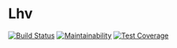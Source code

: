 # Lhv

[![Build Status](https://travis-ci.org/internetee/lhv.svg?branch=master)](https://travis-ci.org/internetee/lhv)
[![Maintainability](https://api.codeclimate.com/v1/badges/2a498daa0d5988d9666d/maintainability)](https://codeclimate.com/github/internetee/lhv/maintainability)
[![Test Coverage](https://api.codeclimate.com/v1/badges/2a498daa0d5988d9666d/test_coverage)](https://codeclimate.com/github/internetee/lhv/test_coverage)
